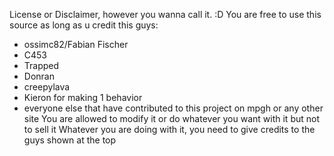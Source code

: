 License or Disclaimer, however you wanna call it. :D
You are free to use this source as long as u credit this guys:
- ossimc82/Fabian Fischer
- C453
- Trapped
- Donran
- creepylava
- Kieron for making 1 behavior
- everyone else that have contributed to this project on mpgh or any other site
You are allowed to modify it or do whatever you want with it but not to sell it
Whatever you are doing with it, you need to give credits to the guys shown at the top